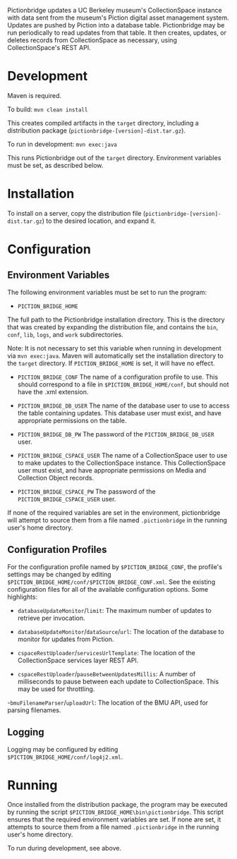Pictionbridge updates a UC Berkeley museum's CollectionSpace instance with data sent from the museum's Piction digital asset management system. Updates are pushed by Piction into a database table. Pictionbridge may be run periodically to read updates from that table. It then creates, updates, or deletes records from CollectionSpace as necessary, using CollectionSpace's REST API.

# Development

Maven is required.

To build: `mvn clean install`

This creates compiled artifacts in the `target` directory, including a distribution package (`pictionbridge-[version]-dist.tar.gz`).

To run in development: `mvn exec:java`

This runs Pictionbridge out of the `target` directory. Environment variables must be set, as described below.


# Installation

To install on a server, copy the distribution file (`pictionbridge-[version]-dist.tar.gz`) to the desired location, and expand it.

# Configuration

## Environment Variables

The following environment variables must be set to run the program:

- `PICTION_BRIDGE_HOME`

The full path to the Pictionbridge installation directory. This is the directory that was created by expanding the distribution file, and contains the `bin`, `conf`, `lib`, `logs`, and `work` subdirectories.

Note: It is not necessary to set this variable when running in development via `mvn exec:java`. Maven will automatically set the installation directory to the `target` directory. If `PICTION_BRIDGE_HOME` is set, it will have no effect.

- `PICTION_BRIDGE_CONF`
The name of a configuration profile to use. This should correspond to a file in `$PICTION_BRIDGE_HOME/conf`, but should not have the .xml extension.

- `PICTION_BRIDGE_DB_USER`
The name of the database user to use to access the table containing updates. This database user must exist, and have appropriate permissions on the table.

- `PICTION_BRIDGE_DB_PW`
The password of the `PICTION_BRIDGE_DB_USER` user.

- `PICTION_BRIDGE_CSPACE_USER`
The name of a CollectionSpace user to use to make updates to the CollectionSpace instance. This CollectionSpace user must exist, and have appropriate permissions on Media and Collection Object records.

- `PICTION_BRIDGE_CSPACE_PW`
The password of the `PICTION_BRIDGE_CSPACE_USER` user.

If none of the required variables are set in the environment, pictionbridge will attempt to source them from a file named `.pictionbridge` in the running user's home directory.

## Configuration Profiles

For the configuration profile named by `$PICTION_BRIDGE_CONF`, the profile's settings may be changed by editing `$PICTION_BRIDGE_HOME/conf/$PICTION_BRIDGE_CONF.xml`. See the existing configuration files for all of the available configuration options. Some highlights:

- `databaseUpdateMonitor`/`limit`: The maximum number of updates to retrieve per invocation.
- `databaseUpdateMonitor`/`dataSource`/`url`: The location of the database to monitor for updates from Piction.

- `cspaceRestUploader`/`servicesUrlTemplate`: The location of the CollectionSpace services layer REST API.
- `cspaceRestUploader`/`pauseBetweenUpdatesMillis`: A number of milliseconds to pause between each update to CollectionSpace. This may be used for throttling.

-`bmuFilenameParser`/`uploadUrl`: The location of the BMU API, used for parsing filenames.

## Logging

Logging may be configured by editing `$PICTION_BRIDGE_HOME/conf/log4j2.xml`.

# Running

Once installed from the distribution package, the program may be executed by running the script `$PICTION_BRIDGE_HOME\bin\pictionbridge`. This script ensures that the required environment variables are set. If none are set, it attempts to source them from a file named `.pictionbridge` in the running user's home directory.

To run during development, see above.